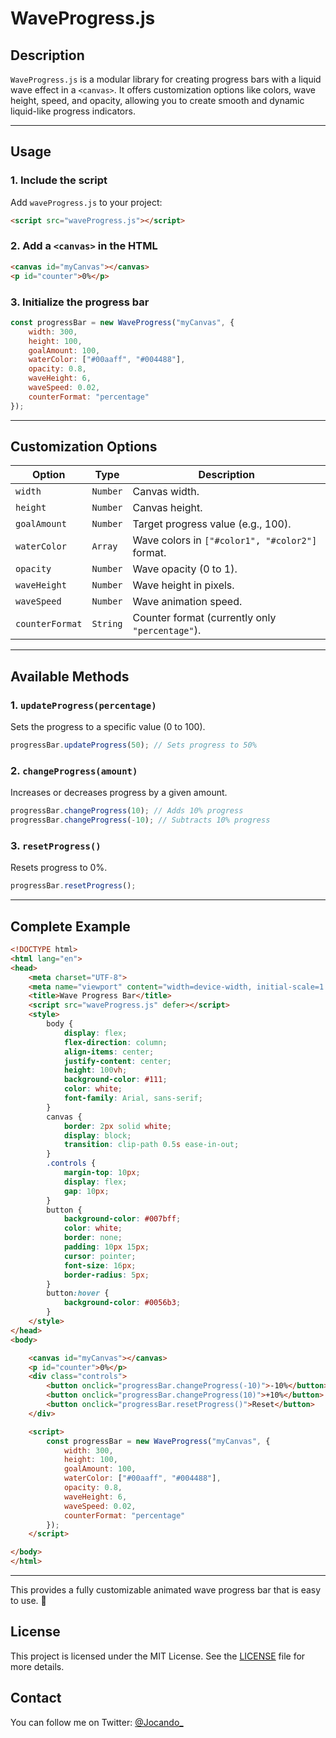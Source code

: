 # **WaveProgress.js**  

## **Description**  
`WaveProgress.js` is a modular library for creating progress bars with a liquid wave effect in a `<canvas>`. It offers customization options like colors, wave height, speed, and opacity, allowing you to create smooth and dynamic liquid-like progress indicators.

---

## **Usage**  

### **1. Include the script**  
Add `waveProgress.js` to your project:  

```html
<script src="waveProgress.js"></script>
```

### **2. Add a `<canvas>` in the HTML**  
```html
<canvas id="myCanvas"></canvas>
<p id="counter">0%</p>
```

### **3. Initialize the progress bar**  
```javascript
const progressBar = new WaveProgress("myCanvas", {
    width: 300,
    height: 100,
    goalAmount: 100,
    waterColor: ["#00aaff", "#004488"],
    opacity: 0.8,
    waveHeight: 6,
    waveSpeed: 0.02,
    counterFormat: "percentage"
});
```

---

## **Customization Options**  

| Option         | Type    | Description |
|---------------|--------|-------------|
| `width`       | `Number` | Canvas width. |
| `height`      | `Number` | Canvas height. |
| `goalAmount`  | `Number` | Target progress value (e.g., 100). |
| `waterColor`  | `Array`  | Wave colors in `["#color1", "#color2"]` format. |
| `opacity`     | `Number` | Wave opacity (0 to 1). |
| `waveHeight`  | `Number` | Wave height in pixels. |
| `waveSpeed`   | `Number` | Wave animation speed. |
| `counterFormat` | `String` | Counter format (currently only `"percentage"`). |

---

## **Available Methods**  

### **1. `updateProgress(percentage)`**  
Sets the progress to a specific value (0 to 100).  

```javascript
progressBar.updateProgress(50); // Sets progress to 50%
```

### **2. `changeProgress(amount)`**  
Increases or decreases progress by a given amount.  

```javascript
progressBar.changeProgress(10); // Adds 10% progress
progressBar.changeProgress(-10); // Subtracts 10% progress
```

### **3. `resetProgress()`**  
Resets progress to 0%.  

```javascript
progressBar.resetProgress();
```

---

## **Complete Example**  

```html
<!DOCTYPE html>
<html lang="en">
<head>
    <meta charset="UTF-8">
    <meta name="viewport" content="width=device-width, initial-scale=1.0">
    <title>Wave Progress Bar</title>
    <script src="waveProgress.js" defer></script>
    <style>
        body {
            display: flex;
            flex-direction: column;
            align-items: center;
            justify-content: center;
            height: 100vh;
            background-color: #111;
            color: white;
            font-family: Arial, sans-serif;
        }
        canvas {
            border: 2px solid white;
            display: block;
            transition: clip-path 0.5s ease-in-out;
        }
        .controls {
            margin-top: 10px;
            display: flex;
            gap: 10px;
        }
        button {
            background-color: #007bff;
            color: white;
            border: none;
            padding: 10px 15px;
            cursor: pointer;
            font-size: 16px;
            border-radius: 5px;
        }
        button:hover {
            background-color: #0056b3;
        }
    </style>
</head>
<body>

    <canvas id="myCanvas"></canvas>
    <p id="counter">0%</p>
    <div class="controls">
        <button onclick="progressBar.changeProgress(-10)">-10%</button>
        <button onclick="progressBar.changeProgress(10)">+10%</button>
        <button onclick="progressBar.resetProgress()">Reset</button>
    </div>

    <script>
        const progressBar = new WaveProgress("myCanvas", {
            width: 300,
            height: 100,
            goalAmount: 100,
            waterColor: ["#00aaff", "#004488"],
            opacity: 0.8,
            waveHeight: 6,
            waveSpeed: 0.02,
            counterFormat: "percentage"
        });
    </script>

</body>
</html>
```

---

This provides a fully customizable animated wave progress bar that is easy to use. 🚀

## License

This project is licensed under the MIT License. See the [LICENSE](LICENSE) file for more details.

## Contact

You can follow me on Twitter: [@Jocando_](https://x.com/Jocando_)
